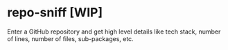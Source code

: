 # repo-sniff [WIP]

Enter a GitHub repository and get high level details like tech stack, number of lines, number of files, sub-packages, etc.
